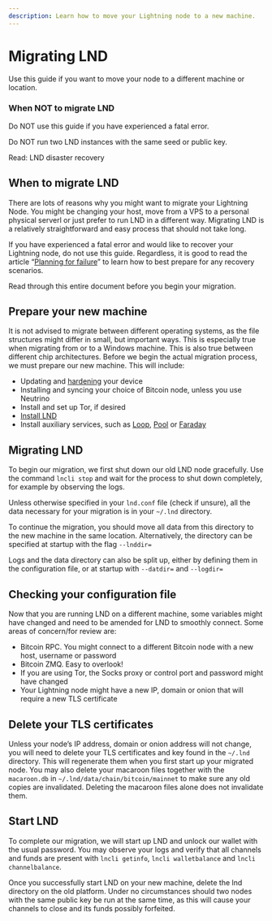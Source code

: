 ```yaml
---
description: Learn how to move your Lightning node to a new machine.
---
```


# Migrating LND

Use this guide if you want to move your node to a different machine or location.

### When NOT to migrate LND

Do NOT use this guide if you have experienced a fatal error.

Do NOT run two LND instances with the same seed or public key.

Read: LND disaster recovery

## When to migrate LND

There are lots of reasons why you might want to migrate your Lightning Node. You might be changing your host, move from a VPS to a personal physical serverl or just prefer to run LND in a different way. Migrating LND is a relatively straightforward and easy process that should not take long.

If you have experienced a fatal error and would like to recover your Lightning node, do not use this guide. Regardless, it is good to read the article “[Planning for failure](recovery-planning-for-failure.md)” to learn how to best prepare for any recovery scenarios.

Read through this entire document before you begin your migration.

## Prepare your new machine

It is not advised to migrate between different operating systems, as the file structures might differ in small, but important ways. This is especially true when migrating from or to a Windows machine. This is also true between different chip architectures. Before we begin the actual migration process, we must prepare our new machine. This will include:

* Updating and [hardening](secure-your-lightning-network-node.md) your device
* Installing and syncing your choice of Bitcoin node, unless you use Neutrino
* Install and set up Tor, if desired
* [Install LND](get-started-with-lnd.md)
* Install auxiliary services, such as [Loop](../loop/), [Pool](../pool/) or [Faraday](../faraday/)

## Migrating LND

To begin our migration, we first shut down our old LND node gracefully. Use the command `lncli stop` and wait for the process to shut down completely, for example by observing the logs.

Unless otherwise specified in your `lnd.conf` file \(check if unsure\), all the data necessary for your migration is in your `~/.lnd` directory.

To continue the migration, you should move all data from this directory to the new machine in the same location. Alternatively, the directory can be specified at startup with the flag `--lnddir=`

Logs and the data directory can also be split up, either by defining them in the configuration file, or at startup with `--datdir=` and `--logdir=`

## Checking your configuration file

Now that you are running LND on a different machine, some variables might have changed and need to be amended for LND to smoothly connect. Some areas of concern/for review are:

* Bitcoin RPC. You might connect to a different Bitcoin node with a new host, username or password
* Bitcoin ZMQ. Easy to overlook!
* If you are using Tor, the Socks proxy or control port and password might have changed
* Your Lightning node might have a new IP, domain or onion that will require a new TLS certificate

## Delete your TLS certificates

Unless your node’s IP address, domain or onion address will not change, you will need to delete your TLS certificates and key found in the `~/.lnd` directory. This will regenerate them when you first start up your migrated node. You may also delete your macaroon files together with the `macaroon.db` in `~/.lnd/data/chain/bitcoin/mainnet` to make sure any old copies are invalidated. Deleting the macaroon files alone does not invalidate them.

## Start LND

To complete our migration, we will start up LND and unlock our wallet with the usual password. You may observe your logs and verify that all channels and funds are present with `lncli getinfo`, `lncli walletbalance` and `lncli channelbalance`.

Once you successfully start LND on your new machine, delete the lnd directory on the old platform. Under no circumstances should two nodes with the same public key be run at the same time, as this will cause your channels to close and its funds possibly forfeited.

